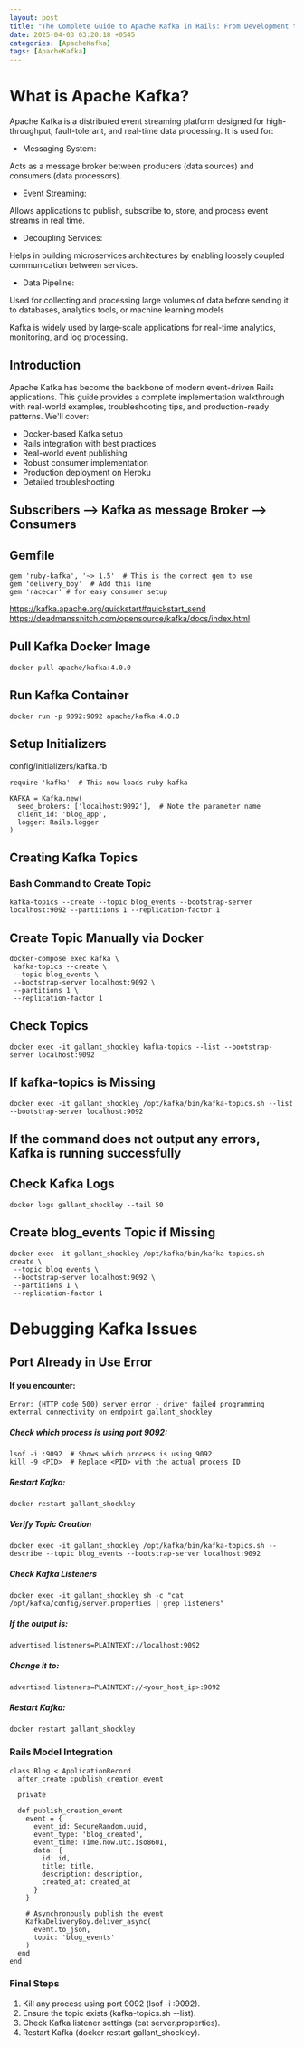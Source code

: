 ```yaml
---
layout: post
title: "The Complete Guide to Apache Kafka in Rails: From Development to Production"
date: 2025-04-03 03:20:18 +0545
categories: [ApacheKafka]
tags: [ApacheKafka]
---
```


# What is Apache Kafka?

Apache Kafka is a distributed event streaming platform designed for high-throughput, fault-tolerant, and real-time data processing. It is used for:

- Messaging System:

Acts as a message broker between producers (data sources) and consumers (data processors).

- Event Streaming:

Allows applications to publish, subscribe to, store, and process event streams in real time.

- Decoupling Services:

Helps in building microservices architectures by enabling loosely coupled communication between services.

- Data Pipeline:

Used for collecting and processing large volumes of data before sending it to databases, analytics tools, or machine learning models

Kafka is widely used by large-scale applications for real-time analytics, monitoring, and log processing.

## Introduction

Apache Kafka has become the backbone of modern event-driven Rails applications. This guide provides a complete implementation walkthrough with real-world examples, troubleshooting tips, and production-ready patterns. We'll cover:

- Docker-based Kafka setup
- Rails integration with best practices
- Real-world event publishing
- Robust consumer implementation
- Production deployment on Heroku
- Detailed troubleshooting

## Subscribers --> Kafka as message Broker --> Consumers

## Gemfile

```
gem 'ruby-kafka', '~> 1.5'  # This is the correct gem to use
gem 'delivery_boy'  # Add this line
gem 'racecar' # for easy consumer setup
```

https://kafka.apache.org/quickstart#quickstart_send
https://deadmanssnitch.com/opensource/kafka/docs/index.html

## Pull Kafka Docker Image

```
docker pull apache/kafka:4.0.0
```

## Run Kafka Container

```
docker run -p 9092:9092 apache/kafka:4.0.0
```

## Setup Initializers

config/initializers/kafka.rb

```
require 'kafka'  # This now loads ruby-kafka

KAFKA = Kafka.new(
  seed_brokers: ['localhost:9092'],  # Note the parameter name
  client_id: 'blog_app',
  logger: Rails.logger
)
```

## Creating Kafka Topics
### Bash Command to Create Topic

```
kafka-topics --create --topic blog_events --bootstrap-server localhost:9092 --partitions 1 --replication-factor 1
```

## Create Topic Manually via Docker

```
docker-compose exec kafka \
 kafka-topics --create \
 --topic blog_events \
 --bootstrap-server localhost:9092 \
 --partitions 1 \
 --replication-factor 1
```

## Check Topics

```
docker exec -it gallant_shockley kafka-topics --list --bootstrap-server localhost:9092
```

## If kafka-topics is Missing

```
docker exec -it gallant_shockley /opt/kafka/bin/kafka-topics.sh --list --bootstrap-server localhost:9092
```

## If the command does not output any errors, Kafka is running successfully

## Check Kafka Logs

```
docker logs gallant_shockley --tail 50
```

## Create blog_events Topic if Missing

```
docker exec -it gallant_shockley /opt/kafka/bin/kafka-topics.sh --create \
 --topic blog_events \
 --bootstrap-server localhost:9092 \
 --partitions 1 \
 --replication-factor 1
```

# Debugging Kafka Issues

## Port Already in Use Error

#### If you encounter:

```
Error: (HTTP code 500) server error - driver failed programming external connectivity on endpoint gallant_shockley
```

##### Check which process is using port 9092:

```
lsof -i :9092  # Shows which process is using 9092
kill -9 <PID>  # Replace <PID> with the actual process ID
```

##### Restart Kafka:

```
docker restart gallant_shockley
```

##### Verify Topic Creation

```
docker exec -it gallant_shockley /opt/kafka/bin/kafka-topics.sh --describe --topic blog_events --bootstrap-server localhost:9092
```

##### Check Kafka Listeners

```
docker exec -it gallant_shockley sh -c "cat /opt/kafka/config/server.properties | grep listeners"
```

##### If the output is:

```
advertised.listeners=PLAINTEXT://localhost:9092
```

##### Change it to:

```
advertised.listeners=PLAINTEXT://<your_host_ip>:9092
```

##### Restart Kafka:

```
docker restart gallant_shockley
```

### Rails Model Integration

```
class Blog < ApplicationRecord
  after_create :publish_creation_event

  private

  def publish_creation_event
    event = {
      event_id: SecureRandom.uuid,
      event_type: 'blog_created',
      event_time: Time.now.utc.iso8601,
      data: {
        id: id,
        title: title,
        description: description,
        created_at: created_at
      }
    }

    # Asynchronously publish the event
    KafkaDeliveryBoy.deliver_async(
      event.to_json,
      topic: 'blog_events'
    )
  end
end
```

### Final Steps

1. Kill any process using port 9092 (lsof -i :9092).
2. Ensure the topic exists (kafka-topics.sh --list).
3. Check Kafka listener settings (cat server.properties).
4. Restart Kafka (docker restart gallant_shockley).
